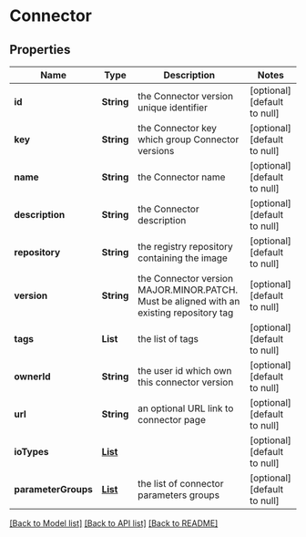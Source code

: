 # Connector
## Properties

| Name | Type | Description | Notes |
|------------ | ------------- | ------------- | -------------|
| **id** | **String** | the Connector version unique identifier | [optional] [default to null] |
| **key** | **String** | the Connector key which group Connector versions | [optional] [default to null] |
| **name** | **String** | the Connector name | [optional] [default to null] |
| **description** | **String** | the Connector description | [optional] [default to null] |
| **repository** | **String** | the registry repository containing the image | [optional] [default to null] |
| **version** | **String** | the Connector version MAJOR.MINOR.PATCH. Must be aligned with an existing repository tag | [optional] [default to null] |
| **tags** | **List** | the list of tags | [optional] [default to null] |
| **ownerId** | **String** | the user id which own this connector version | [optional] [default to null] |
| **url** | **String** | an optional URL link to connector page | [optional] [default to null] |
| **ioTypes** | [**List**](ioTypesEnum.md) |  | [optional] [default to null] |
| **parameterGroups** | [**List**](ConnectorParameterGroup.md) | the list of connector parameters groups | [optional] [default to null] |

[[Back to Model list]](../README.md#documentation-for-models) [[Back to API list]](../README.md#documentation-for-api-endpoints) [[Back to README]](../README.md)

